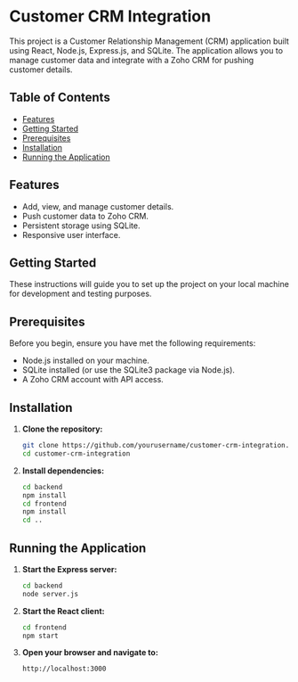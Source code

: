 # Customer CRM Integration

This project is a Customer Relationship Management (CRM) application built using React, Node.js, Express.js, and SQLite. The application allows you to manage customer data and integrate with a Zoho CRM for pushing customer details.

## Table of Contents

- [Features](#features)
- [Getting Started](#getting-started)
- [Prerequisites](#prerequisites)
- [Installation](#installation)
- [Running the Application](#running-the-application)

## Features

- Add, view, and manage customer details.
- Push customer data to Zoho CRM.
- Persistent storage using SQLite.
- Responsive user interface.

## Getting Started

These instructions will guide you to set up the project on your local machine for development and testing purposes.

## Prerequisites

Before you begin, ensure you have met the following requirements:

- Node.js installed on your machine.
- SQLite installed (or use the SQLite3 package via Node.js).
- A Zoho CRM account with API access.

## Installation

1. **Clone the repository:**

   ```bash
   git clone https://github.com/yourusername/customer-crm-integration.git
   cd customer-crm-integration

2. **Install dependencies:**

   ```bash
   cd backend
   npm install
   cd frontend
   npm install
   cd ..

## Running the Application

1. **Start the Express server:**

   ```bash
   cd backend
   node server.js

2. **Start the React client:**

   ```bash
   cd frontend
   npm start

3. **Open your browser and navigate to:**

   ```bash
   http://localhost:3000
